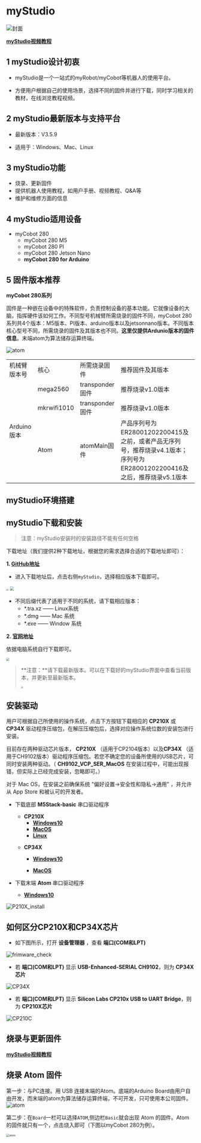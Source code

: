 # myStudio

![封面](../../../resource\3-FunctionsAndApplications\5.BasicFunction\5.2-Softwarelnstructions/mystudioshow.jpg)

**[myStudio视频教程](https://www.bilibili.com/video/BV1Qr4y1N7B5/)**

## 1 myStudio设计初衷

- myStudio是一个一站式的myRobot/myCobot等机器人的使用平台。

- 方便用户根据自己的使用场景，选择不同的固件并进行下载，同时学习相关的教材，在线浏览教程视频。

## 2 myStudio最新版本与支持平台

- 最新版本：V3.5.9

- 适用于：Windows、Mac、Linux

## 3 myStudio功能

- 烧录、更新固件
- 提供机器人使用教程，如用户手册、视频教程、Q&A等
- 维护和维修方面的信息

## 4 myStudio适用设备

- myCobot 280
  - myCobot 280 M5
  - myCobot 280 PI
  - myCobot 280 Jetson Nano
  - **myCobot 280 for Arduino** 


## 5 固件版本推荐

**myCobot 280系列**

固件是一种嵌在设备中的特殊软件，负责控制设备的基本功能。它就像设备的大脑，指挥硬件该如何工作。不同型号机械臂所需烧录的固件不同，myCobot 280系列共4个版本：M5版本、PI版本、arduino版本以及jetsonnano版本。不同版本核心型号不同，所需烧录的固件及其版本也不同。**这里仅提供Ardunio版本的固件信息**。末端atom为算法储存运算终端。

<img src="../../../resource\3-FunctionsAndApplications\5.BasicFunction\5.2-Softwarelnstructions/2111pic4.png" alt="atom" style="zoom:100%;" />

<table>
<tr>
	<td>机械臂版本号</td>
    <td>核心</td>
    <td>所需烧录固件</td>
    <td>推荐固件及其版本</td>
</tr>
<tr>
	<td rowspan='3'>Arduino版本</td>
	<td>mega2560</td>
	<td>transponder固件</td>
	<td>推荐烧录v1.0版本</td>
</tr>
<tr>
	<td>mkrwifi1010</td>
	<td>transponder固件</td>
	<td>推荐烧录v1.0版本</td>
</tr>
<tr>
	<td>Atom</td>
	<td>atomMain固件</td>
	<td>产品序列号为ER28001202200415及之前，或者产品无序列号，推荐烧录v4.1版本；序列号为ER28001202200416及之后，推荐烧录v5.1版本</td>
</tr>
</table>


## myStudio环境搭建
## myStudio下载和安装

>注意：myStudio安装时的安装路径不能有任何空格

下载地址（我们提供2种下载地址，根据您的需求选择合适的下载地址即可）：

**1. [GitHub地址](https://github.com/elephantrobotics/myStudio)**

* 进入下载地址后，点击右侧`myStudio`，选择相应版本下载即可。

<img src="../../../resource\3-FunctionsAndApplications\5.BasicFunction\5.2-Softwarelnstructions/mystudiogithub.jpg" style="zoom: 35%;" />

<img src="../../../resource\3-FunctionsAndApplications\5.BasicFunction\5.2-Softwarelnstructions/githubassets.jpg" style="zoom: 67%;" />

* 不同后缀代表了适用于不同的系统，请下载相应版本：
  * *.tra.xz —— Linux系统
  * *.dmg —— Mac 系统
  * *.exe —— Window 系统



**2. [官网地址](https://www.elephantrobotics.com/download/)**

依据电脑系统自行下载即可。

<img src="../../../resource\3-FunctionsAndApplications\5.BasicFunction\5.2-Softwarelnstructions/mystudiodownload.jpg" style="zoom: 50%;" />



> **注意：**请下载最新版本。可以在下载好的myStudio界面中查看当前版本，并更新至最新版本。
>
> <img src="../../../resource\3-FunctionsAndApplications\5.BasicFunction\5.2-Softwarelnstructions/mystudiorenew.jpg" style="zoom: 33%;" />



## 安装驱动

用户可根据自己所使用的操作系统，点击下方按钮下载相应的 **CP210X** 或 **CP34X** 驱动程序压缩包，在解压压缩包后，选择对应操作系统位数的安装包进行安装。

目前存在两种驱动芯片版本， **CP210X** （适用于CP2104版本）以及**CP34X** （适用于CH9102版本）驱动程序压缩包。若您不确定您的设备所使用的USB芯片，可同时安装两种驱动。（ **CH9102_VCP_SER_MacOS** 在安装过程中，可能出现报错，但实际上已经完成安装，忽略即可。）

对于 Mac OS，在安装之前确保系统 "偏好设置->安全性和隐私->通用" ，并允许从 App Store 和被认可的开发者。

- 下载底部 **M5Stack-basic** 串口驱动程序
  
  - **CP210X**
    - [ **Windows10** ](https://download.elephantrobotics.com/software/drivers/CP210x_VCP_Windows.zip)
    - [ **MacOS** ](https://download.elephantrobotics.com/software/drivers/CP210x_VCP_MacOS.zip)
    - [ **Linux** ](https://download.elephantrobotics.com/software/drivers/CP210x_VCP_Linux.zip)
  
  
  * **CP34X**
  
    - [ **Windows10** ](https://download.elephantrobotics.com/software/drivers/CH9102_VCP_SER_Windows.exe)
  
    - [ **MacOS** ](https://download.elephantrobotics.com/software/drivers/CH9102_VCP_MacOS.zip)

- 下载末端 **Atom** 串口驱动程序 
  - [ **Windows10** ](https://download.elephantrobotics.com/software/drivers/CDM21228_Setup.zip)


![P210X_install](../../../resource\3-FunctionsAndApplications\5.BasicFunction\5.2-Softwarelnstructions/4.1.1.2-CP210X_install.gif)



## 如何区分CP210X和CP34X芯片

- 如下图所示，打开 **设备管理器** ，查看 **端口(COM和LPT)** 

![frimware_check](../../../resource\3-FunctionsAndApplications\5.BasicFunction\5.2-Softwarelnstructions/4.1.1.3-firmware_check.gif)

  * 若 **端口(COM和LPT)** 显示 **USB-Enhanced-SERIAL CH9102**，则为 **CP34X芯片** 

![CP34X](../../../resource\3-FunctionsAndApplications\5.BasicFunction\5.2-Softwarelnstructions/4.1.1.3-CP34X.png)

  * 若 **端口(COM和LPT)** 显示 **Silicon Labs CP210x USB to UART Bridge**，则为 **CP210X芯片**

![CP210C](../../../resource\3-FunctionsAndApplications\5.BasicFunction\5.2-Softwarelnstructions/4.1.1.3-CP210X.png)



## 烧录与更新固件

**[myStudio视频教程](https://www.bilibili.com/video/BV1Qr4y1N7B5/)**

## 烧录 Atom 固件



第一步：与PC连接。用 USB 连接末端的Atom。底端的Arduino Board由用户自由开发，而末端的atom为算法储存运算终端，不可开发，只可使用本公司固件。
<img src="../../../resource\3-FunctionsAndApplications\5.BasicFunction\5.2-Softwarelnstructions/2111pic4.png" alt="atom" style="zoom:100%;" />



第二步：在`Board`一栏可以选择`ATOM`,侧边栏`Basic`就会出现 Atom 的固件。Atom 的固件就只有一个，点击烧入即可（下图以myCobot 280为例）。

<img src="../../../resource\3-FunctionsAndApplications\5.BasicFunction\5.2-Softwarelnstructions/atom.jpg" alt="atom" style="zoom: 50%;" />

